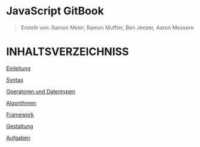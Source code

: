 # JavaScript GitBook

> Erstellt von: Ramon Meier, Ramon Muffler, Ben Jenzer, Aaron Messere
#

# INHALTSVERZEICHNISS

[Einleitung](EINLEITUNG.md)

[Syntax](SYNTAX.md)

[Operatoren und Datentypen](OPERATORENundDATENTYPEN.md)

[Algorithmen](ALGORITHMEN.md)

[Framework](FRAMEWORKS.md)

[Gestaltung](GESTALTUNG.md)

[Aufgaben](Aufgaben)
